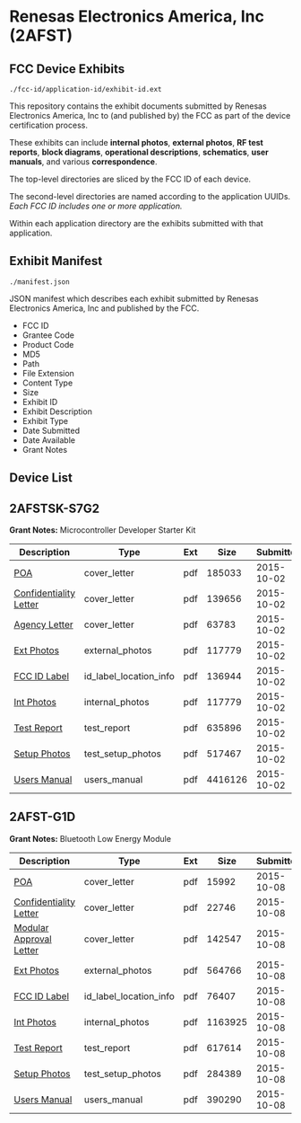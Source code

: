 # Renesas Electronics America, Inc (2AFST)
## FCC Device Exhibits

```
./fcc-id/application-id/exhibit-id.ext
```

This repository contains the exhibit documents submitted by Renesas Electronics America, Inc to (and published by) the FCC as part of the device certification process.

These exhibits can include **internal photos**, **external photos**, **RF test reports**, **block diagrams**, **operational descriptions**, **schematics**, **user manuals**, and various **correspondence**.

The top-level directories are sliced by the FCC ID of each device.

The second-level directories are named according to the application UUIDs. *Each FCC ID includes one or more application.*

Within each application directory are the exhibits submitted with that application. 

## Exhibit Manifest

```
./manifest.json
```

JSON manifest which describes each exhibit submitted by Renesas Electronics America, Inc and published by the FCC.

- FCC ID
- Grantee Code
- Product Code
- MD5
- Path
- File Extension
- Content Type
- Size
- Exhibit ID
- Exhibit Description
- Exhibit Type
- Date Submitted
- Date Available
- Grant Notes

## Device List
## 2AFSTSK-S7G2
**Grant Notes:** Microcontroller Developer Starter Kit

| Description | Type | Ext | Size | Submitted | Available |
| ----------- | ---- | --- | ---- | --------- | --------- |
| [POA](2AFSTSK-S7G2/5143ece1e2cd451a82d93b8d67b91762/2771996.pdf) | cover_letter | pdf | 185033 | 2015-10-02 | 2015-10-02 |
| [Confidentiality Letter](2AFSTSK-S7G2/5143ece1e2cd451a82d93b8d67b91762/2771997.pdf) | cover_letter | pdf | 139656 | 2015-10-02 | 2015-10-02 |
| [Agency Letter](2AFSTSK-S7G2/5143ece1e2cd451a82d93b8d67b91762/2771998.pdf) | cover_letter | pdf | 63783 | 2015-10-02 | 2015-10-02 |
| [Ext Photos](2AFSTSK-S7G2/5143ece1e2cd451a82d93b8d67b91762/2772000.pdf) | external_photos | pdf | 117779 | 2015-10-02 | 2015-10-02 |
| [FCC ID Label](2AFSTSK-S7G2/5143ece1e2cd451a82d93b8d67b91762/2772001.pdf) | id_label_location_info | pdf | 136944 | 2015-10-02 | 2015-10-02 |
| [Int Photos](2AFSTSK-S7G2/5143ece1e2cd451a82d93b8d67b91762/2772000.pdf) | internal_photos | pdf | 117779 | 2015-10-02 | 2015-10-02 |
| [Test Report](2AFSTSK-S7G2/5143ece1e2cd451a82d93b8d67b91762/2772005.pdf) | test_report | pdf | 635896 | 2015-10-02 | 2015-10-02 |
| [Setup Photos](2AFSTSK-S7G2/5143ece1e2cd451a82d93b8d67b91762/2772006.pdf) | test_setup_photos | pdf | 517467 | 2015-10-02 | 2015-10-02 |
| [Users Manual](2AFSTSK-S7G2/5143ece1e2cd451a82d93b8d67b91762/2772007.pdf) | users_manual | pdf | 4416126 | 2015-10-02 | 2015-10-02 |
## 2AFST-G1D
**Grant Notes:** Bluetooth Low Energy Module

| Description | Type | Ext | Size | Submitted | Available |
| ----------- | ---- | --- | ---- | --------- | --------- |
| [POA](2AFST-G1D/84bcc04384eb43225ba05f8b648e9d5d/2775801.pdf) | cover_letter | pdf | 15992 | 2015-10-08 | 2015-10-08 |
| [Confidentiality Letter](2AFST-G1D/84bcc04384eb43225ba05f8b648e9d5d/2775802.pdf) | cover_letter | pdf | 22746 | 2015-10-08 | 2015-10-08 |
| [Modular Approval Letter](2AFST-G1D/84bcc04384eb43225ba05f8b648e9d5d/2775803.pdf) | cover_letter | pdf | 142547 | 2015-10-08 | 2015-10-08 |
| [Ext Photos](2AFST-G1D/84bcc04384eb43225ba05f8b648e9d5d/2775805.pdf) | external_photos | pdf | 564766 | 2015-10-08 | 2015-10-08 |
| [FCC ID Label](2AFST-G1D/84bcc04384eb43225ba05f8b648e9d5d/2775806.pdf) | id_label_location_info | pdf | 76407 | 2015-10-08 | 2015-10-08 |
| [Int Photos](2AFST-G1D/84bcc04384eb43225ba05f8b648e9d5d/2775807.pdf) | internal_photos | pdf | 1163925 | 2015-10-08 | 2015-10-08 |
| [Test Report](2AFST-G1D/84bcc04384eb43225ba05f8b648e9d5d/2775810.pdf) | test_report | pdf | 617614 | 2015-10-08 | 2015-10-08 |
| [Setup Photos](2AFST-G1D/84bcc04384eb43225ba05f8b648e9d5d/2775811.pdf) | test_setup_photos | pdf | 284389 | 2015-10-08 | 2015-10-08 |
| [Users Manual](2AFST-G1D/84bcc04384eb43225ba05f8b648e9d5d/2775812.pdf) | users_manual | pdf | 390290 | 2015-10-08 | 2015-10-08 |
